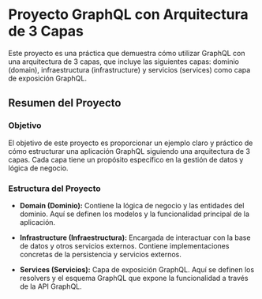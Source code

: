 # Proyecto GraphQL con Arquitectura de 3 Capas

Este proyecto es una práctica que demuestra cómo utilizar GraphQL con una arquitectura de 3 capas, que incluye las siguientes capas: dominio (domain), infraestructura (infrastructure) y servicios (services) como capa de exposición GraphQL.

## Resumen del Proyecto

### Objetivo

El objetivo de este proyecto es proporcionar un ejemplo claro y práctico de cómo estructurar una aplicación GraphQL siguiendo una arquitectura de 3 capas. Cada capa tiene un propósito específico en la gestión de datos y lógica de negocio.

### Estructura del Proyecto

- **Domain (Dominio):** Contiene la lógica de negocio y las entidades del dominio. Aquí se definen los modelos y la funcionalidad principal de la aplicación.

- **Infrastructure (Infraestructura):** Encargada de interactuar con la base de datos y otros servicios externos. Contiene implementaciones concretas de la persistencia y servicios externos.

- **Services (Servicios):** Capa de exposición GraphQL. Aquí se definen los resolvers y el esquema GraphQL que expone la funcionalidad a través de la API GraphQL.


